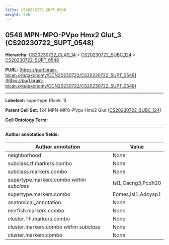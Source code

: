 ```yaml
---
title: CS20230722_SUPT_0548
weight: 548
---
```

## 0548 MPN-MPO-PVpo Hmx2 Glut_3 (CS20230722_SUPT_0548)
<b>Hierarchy: </b>
[CS20230722_CLAS_14](../CS20230722_CLAS_14) >
[CS20230722_SUBC_124](../CS20230722_SUBC_124) >
[CS20230722_SUPT_0548](../CS20230722_SUPT_0548)

**PURL:** [https://purl.brain-bican.org/taxonomy/CCN20230722/CS20230722_SUPT_0548](https://purl.brain-bican.org/taxonomy/CCN20230722/CS20230722_SUPT_0548)

---


**Labelset:** supertype (Rank: 1)

**Parent Cell Set:** 124 MPN-MPO-PVpo Hmx2 Glut ([CS20230722_SUBC_124](../CS20230722_SUBC_124))



**Cell Ontology Term:** 

[MARKER GENES.]: #


---

[TRANSFERRED ANNOTATIONS.]: #


[AUTHOR ANNOTATION FIELDS.]: #


**Author annotation fields:**

| Author annotation | Value |
|-------------------|-------|
|neighborhood|None|
|subclass.tf.markers.combo|None|
|subclass.markers.combo|None|
|supertype.markers.combo _within subclass_|Isl1,Cacng3,Pcdh20|
|supertype.markers.combo|Eomes,Isl1,Adcyap1|
|anatomical_annotation|None|
|merfish.markers.combo|None|
|cluster.TF.markers.combo|None|
|cluster.markers.combo _within subclass_|None|
|cluster.markers.combo|None|
